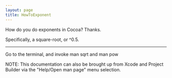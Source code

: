 ```yaml
---
layout: page
title: HowToExponent
---
```


How do you do exponents in Cocoa? Thanks.

Specifically, a square-root, or ^0.5.

----

Go to the terminal, and invoke     man sqrt and     man pow

NOTE: This documentation can also be brought up from Xcode and Project Builder via the "Help/Open man page" menu selection.

